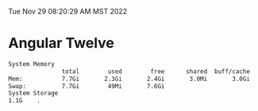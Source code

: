 Tue Nov 29 08:20:29 AM MST 2022

# Angular Twelve

```bash
System Memory
               total        used        free      shared  buff/cache   available
Mem:           7.7Gi       2.3Gi       2.4Gi       3.0Mi       3.0Gi       5.1Gi
Swap:          7.7Gi        49Mi       7.6Gi
System Storage
1.1G	.
```
```bash
